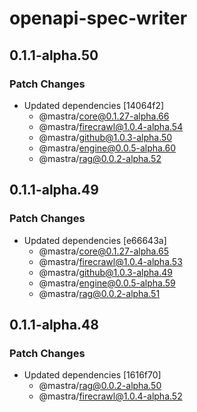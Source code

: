 # openapi-spec-writer

## 0.1.1-alpha.50

### Patch Changes

- Updated dependencies [14064f2]
  - @mastra/core@0.1.27-alpha.66
  - @mastra/firecrawl@1.0.4-alpha.54
  - @mastra/github@1.0.3-alpha.50
  - @mastra/engine@0.0.5-alpha.60
  - @mastra/rag@0.0.2-alpha.52

## 0.1.1-alpha.49

### Patch Changes

- Updated dependencies [e66643a]
  - @mastra/core@0.1.27-alpha.65
  - @mastra/firecrawl@1.0.4-alpha.53
  - @mastra/github@1.0.3-alpha.49
  - @mastra/engine@0.0.5-alpha.59
  - @mastra/rag@0.0.2-alpha.51

## 0.1.1-alpha.48

### Patch Changes

- Updated dependencies [1616f70]
  - @mastra/rag@0.0.2-alpha.50
  - @mastra/firecrawl@1.0.4-alpha.52
